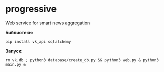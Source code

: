 # progressive
Web service for smart news aggregation


**Библиотеки:**

`pip install vk_api sqlalchemy`



**Запуск:**

`rm vk.db ; python3 database/create_db.py && python3 web.py & python3 main.py &`
